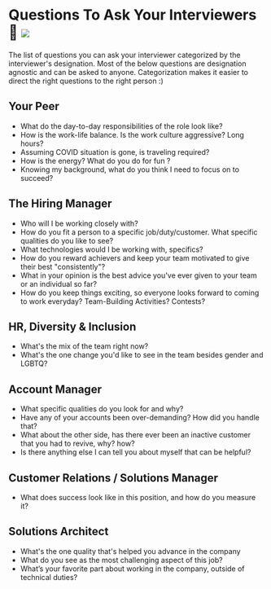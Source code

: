 # Questions To Ask Your Interviewers :chicken: <img src="https://poa5qzspd7.execute-api.us-east-1.amazonaws.com/live/hypercounterimage/8f27d4a61b7c44f58658e41dd7d8597a/counter.png" />
The list of questions you can ask your interviewer categorized by the interviewer's designation. Most of the below questions are designation agnostic and can be asked to anyone. Categorization makes it easier to direct the right questions to the right person :)

## Your Peer
* What do the day-to-day responsibilities of the role look like?
* How is the work-life balance. Is the work culture aggressive? Long hours?
* Assuming COVID situation is gone, is traveling required?
* How is the energy? What do you do for fun ?
* Knowing my background, what do you think I need to focus on to succeed?

## The Hiring Manager
* Who will I be working closely with?
* How do you fit a person to a specific job/duty/customer. What specific qualities do you like to see?
* What technologies would I be working with, specifics?
* How do you reward achievers and keep your team motivated to give their best "consistently"?
* What in your opinion is the best advice you've ever given to your team or an individual so far?
* How do you keep things exciting, so everyone looks forward to coming to work everyday? Team-Building Activities? Contests?

## HR, Diversity & Inclusion
* What's the mix of the team right now?
* What's the one change you'd like to see in the team besides gender and LGBTQ?

## Account Manager
* What specific qualities do you look for and why?
* Have any of your accounts been over-demanding? How did you handle that?
* What about the other side, has there ever been an inactive customer that you had to revive, why? how?
* Is there anything else I can tell you about myself that can be helpful?

## Customer Relations / Solutions Manager
* What does success look like in this position, and how do you measure it?

## Solutions Architect
* What's the one quality that's helped you advance in the company
* What do you see as the most challenging aspect of this job?
* What’s your favorite part about working in the company, outside of technical duties?

